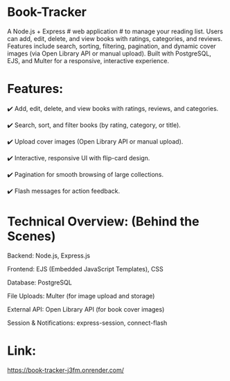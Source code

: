 # Book-Tracker

A Node.js + Express # web application # to manage your reading list. Users can add, edit, delete, and view books with ratings, categories, and reviews. Features include search, sorting, filtering, pagination, and dynamic cover images (via Open Library API or manual upload). Built with PostgreSQL, EJS, and Multer for a responsive, interactive experience.

# Features:

✔️ Add, edit, delete, and view books with ratings, reviews, and categories.

✔️ Search, sort, and filter books (by rating, category, or title).

✔️ Upload cover images (Open Library API or manual upload).

✔️ Interactive, responsive UI with flip-card design.

✔️ Pagination for smooth browsing of large collections.

✔️ Flash messages for action feedback.

# Technical Overview: (Behind the Scenes)

Backend: Node.js, Express.js

Frontend: EJS (Embedded JavaScript Templates), CSS

Database: PostgreSQL

File Uploads: Multer (for image upload and storage)

External API: Open Library API (for book cover images)

Session & Notifications: express-session, connect-flash

# Link:
https://book-tracker-j3fm.onrender.com/
